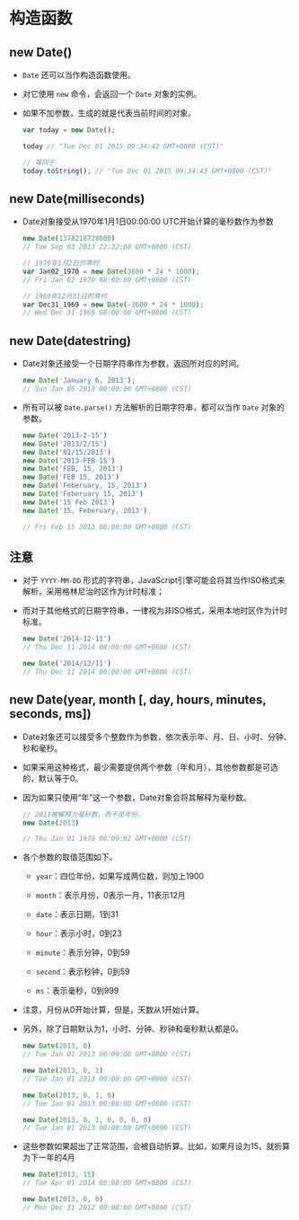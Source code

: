 # 构造函数

## new Date()

*   `Date` 还可以当作构造函数使用。

*   对它使用 `new` 命令，会返回一个 `Date` 对象的实例。

*   如果不加参数，生成的就是代表当前时间的对象。

    ```javascript
    var today = new Date();

    today // "Tue Dec 01 2015 09:34:43 GMT+0800 (CST)"

    // 等同于
    today.toString(); // "Tue Dec 01 2015 09:34:43 GMT+0800 (CST)"
    ```

## new Date(milliseconds)

*   Date对象接受从1970年1月1日00:00:00 UTC开始计算的毫秒数作为参数

    ```javascript
    new Date(1378218728000)
    // Tue Sep 03 2013 22:32:08 GMT+0800 (CST)

    // 1970年1月2日的零时
    var Jan02_1970 = new Date(3600 * 24 * 1000);
    // Fri Jan 02 1970 08:00:00 GMT+0800 (CST)

    // 1969年12月31日的零时
    var Dec31_1969 = new Date(-3600 * 24 * 1000);
    // Wed Dec 31 1969 08:00:00 GMT+0800 (CST)
    ```

## new Date(datestring)

*   Date对象还接受一个日期字符串作为参数，返回所对应的时间。

    ```javascript
    new Date('January 6, 2013');
    // Sun Jan 06 2013 00:00:00 GMT+0800 (CST)
    ```

*   所有可以被 `Date.parse()` 方法解析的日期字符串，都可以当作 `Date` 对象的参数。

    ```javascript
    new Date('2013-2-15')
    new Date('2013/2/15')
    new Date('02/15/2013')
    new Date('2013-FEB-15')
    new Date('FEB, 15, 2013')
    new Date('FEB 15, 2013')
    new Date('Feberuary, 15, 2013')
    new Date('Feberuary 15, 2013')
    new Date('15 Feb 2013')
    new Date('15, Feberuary, 2013')

    // Fri Feb 15 2013 00:00:00 GMT+0800 (CST)
    ```

## 注意

*   对于 `YYYY-MM-DD` 形式的字符串，JavaScript引擎可能会将其当作ISO格式来解析，采用格林尼治时区作为计时标准；

*   而对于其他格式的日期字符串，一律视为非ISO格式，采用本地时区作为计时标准。

    ```javascript
    new Date('2014-12-11')
    // Thu Dec 11 2014 08:00:00 GMT+0800 (CST)

    new Date('2014/12/11')
    // Thu Dec 11 2014 00:00:00 GMT+0800 (CST)
    ```

## new Date(year, month \[, day, hours, minutes, seconds, ms])

*   Date对象还可以接受多个整数作为参数，依次表示年、月、日、小时、分钟、秒和毫秒。

*   如果采用这种格式，最少需要提供两个参数（年和月），其他参数都是可选的，默认等于0。

*   因为如果只使用“年”这一个参数，Date对象会将其解释为毫秒数。

    ```javascript
    // 2013被解释为毫秒数，而不是年份。
    new Date(2013)

    // Thu Jan 01 1970 08:00:02 GMT+0800 (CST)
    ```

*   各个参数的取值范围如下。

    *   `year`：四位年份，如果写成两位数，则加上1900

    *   `month`：表示月份，0表示一月，11表示12月

    *   `date`：表示日期，1到31

    *   `hour`：表示小时，0到23

    *   `minute`：表示分钟，0到59

    *   `second`：表示秒钟，0到59

    *   `ms`：表示毫秒，0到999

*   注意，月份从0开始计算，但是，天数从1开始计算。

*   另外，除了日期默认为1，小时、分钟、秒钟和毫秒默认都是0。

    ```javascript
    new Date(2013, 0)
    // Tue Jan 01 2013 00:00:00 GMT+0800 (CST)

    new Date(2013, 0, 1)
    // Tue Jan 01 2013 00:00:00 GMT+0800 (CST)

    new Date(2013, 0, 1, 0)
    // Tue Jan 01 2013 00:00:00 GMT+0800 (CST)

    new Date(2013, 0, 1, 0, 0, 0, 0)
    // Tue Jan 01 2013 00:00:00 GMT+0800 (CST)
    ```

*   这些参数如果超出了正常范围，会被自动折算。比如，如果月设为15，就折算为下一年的4月

    ```javascript
    new Date(2013, 15)
    // Tue Apr 01 2014 00:00:00 GMT+0800 (CST)

    new Date(2013, 0, 0)
    // Mon Dec 31 2012 00:00:00 GMT+0800 (CST)
    ```
